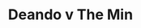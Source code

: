 ---
year: "1992"
serialNumber: "0143" 
game: "Deando"
title: "Deando v The Min"
gameLocation: ""
gameDate: "/1992"
shortReport: ""
result: ""
resultType: ""
type: "game"
---